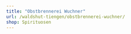 ```yaml
---
title: "Obstbrennerei Wuchner"
url: /waldshut-tiengen/obstbrennerei-wuchner/
shop: Spirituosen
---
```

